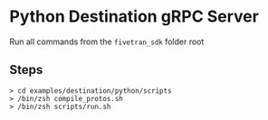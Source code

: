 # Python Destination gRPC Server
Run all commands from the `fivetran_sdk` folder root

## Steps
```
> cd examples/destination/python/scripts
> /bin/zsh compile_protos.sh
> /bin/zsh scripts/run.sh
```